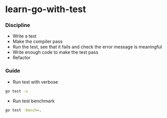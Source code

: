 # learn-go-with-test

### Discipline
- Write a test
- Make the compiler pass
- Run the test, see that it fails and check the error message is meaningful
- Write enough code to make the test pass
- Refactor

### Guide
- Run test with verbose
```bash
go test -v
```
- Run test benchmark
```bash
go test -bench=.
```